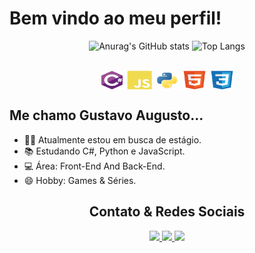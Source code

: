 <h1>Bem vindo ao meu perfil!</h2>

<div align="center">

![Anurag's GitHub stats](https://github-readme-stats.vercel.app/api?username=FerrGusttavo&theme=tokyonight&show_icons=true)
![Top Langs](https://github-readme-stats.vercel.app/api/top-langs/?username=FerrGusttavo&layout=compact)

</div>

<div style="display: inline_block" align="center"><br>
  <img align="center" alt="Gustavo-Csharp" height="30" width="40" src="https://raw.githubusercontent.com/devicons/devicon/master/icons/csharp/csharp-original.svg">
  <img align="center" alt="Gustavo-Js" height="30" width="40" src="https://raw.githubusercontent.com/devicons/devicon/master/icons/javascript/javascript-plain.svg">
  <img align="center" alt="Gustavo-Python" height="30" width="40" src="https://raw.githubusercontent.com/devicons/devicon/master/icons/python/python-original.svg">
  <img align="center" alt="Gustavo-HTML" height="30" width="40" src="https://raw.githubusercontent.com/devicons/devicon/master/icons/html5/html5-original.svg">
  <img align="center" alt="Gustavo-CSS" height="30" width="40" src="https://raw.githubusercontent.com/devicons/devicon/master/icons/css3/css3-original.svg">
</div>

<h2>Me chamo Gustavo Augusto...</h2>

- 🧑‍💼 Atualmente estou em busca de estágio.
- 📚 Estudando C#, Python e JavaScript.
- 💻 Área: Front-End And Back-End.
- 😄 Hobby: Games & Séries.

<div align="center">
<h2>Contato & Redes Sociais</h2>
<a href="https://www.linkedin.com/in/gustavoaugustof/"><img src="https://img.shields.io/badge/LinkedIn-0077B5?style=for-the-badge&logo=linkedin&logoColor=white">
<a href="mailto:gustavo.augusto.f@hotmail.com"><img src="https://img.shields.io/badge/Microsoft_Outlook-0078D4?style=for-the-badge&logo=microsoft-outlook&logoColor=white">
<a href="https://twitter.com/ferrGusttavo"><img src="https://img.shields.io/badge/Twitter-1DA1F2?style=for-the-badge&logo=twitter&logoColor=white">
</div>
